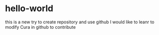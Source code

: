 # hello-world
this is a new try to create repository and use github
I would like to leanr to modify Cura in github to contribute 
